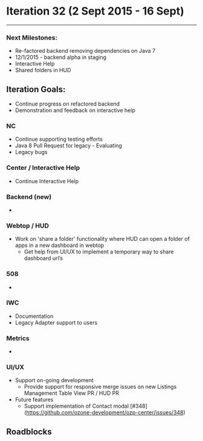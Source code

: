 # Iteration 32 (2 Sept 2015 - 16 Sept)

*** 
### Next Milestones:
* Re-factored backend removing dependencies on Java 7
* 12/1/2015 - backend alpha in staging  
* Interactive Help
* Shared folders in HUD

## Iteration Goals:
* Continue progress on refactored backend
* Demonstration and feedback on interactive help

### NC
* Continue supporting testing efforts
* Java 8 Pull Request for legacy - Evaluating
* Legacy bugs

### Center / Interactive Help
* Continue Interactive Help

### Backend (new)
* 

### Webtop / HUD
* Work on 'share a folder' functionality where HUD can open a folder of apps in a new dashboard in webtop 
  * Get help from UI/UX to implement a temporary way to share dashboard url’s

### 508
* 

### IWC
* Documentation
* Legacy Adapter support to users

### Metrics
* 

### UI/UX
* Support on-going development
  * Provide support for responsive merge issues on new Listings Management Table View PR / HUD PR
* Future features
  * Support implementation of Contact modal [#348] (https://github.com/ozone-development/ozp-center/issues/348)
  
## Roadblocks